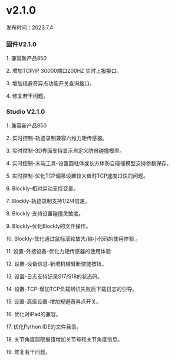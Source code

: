 
# v2.1.0

发布时间：2023.7.4

### 固件V2.1.0

1\. 兼容新产品850

2\. 增加TCP/IP 30000端口200HZ 实时上报接口。

3\. 增加规避奇异点功能开关查询接口。

4\. 修复若干问题。



### Studio V2.1.0

1\. 兼容新产品850

2\. 实时控制-轨迹录制兼容六维力矩传感器。

3\. 实时控制-3D界面支持显示自定义防自碰撞模型。

4\. 实时控制-末端工具-设置圆柱体或长方体防自碰撞模型支持参数保存。

5\. 实时控制-优化TCP偏移设置较大值时TCP速度过快的问题。

6\. Blockly-相对运动支持变量。

7\. Blockly-轨迹录制支持1/2/4倍速。

8\. Blockly-支持设置碰撞灵敏度。

9\. Blockly-优化Blockly的文件操作。

10\. Blockly-优化通过鼠标滚轮放大/缩小代码的使用体验 。

11\. 设置-外接设备-优化力矩传感器的使用体验

12\. 设置-设备信息-新增机械臂断使能按钮。

13\. 设置-日志支持记录S17/S18的状态码。

14\. 设置-TCP-增加TCP负载辨识失败后下载日志的引导。

15\. 设置-高级设置-增加规避奇异点开关。

16\. 优化对iPad的兼容。

17\. 优化Python IDE的文件目录。

18\. 关节角度超限报错增加关节号和关节角度信息。

19\. 修复若干问题。
